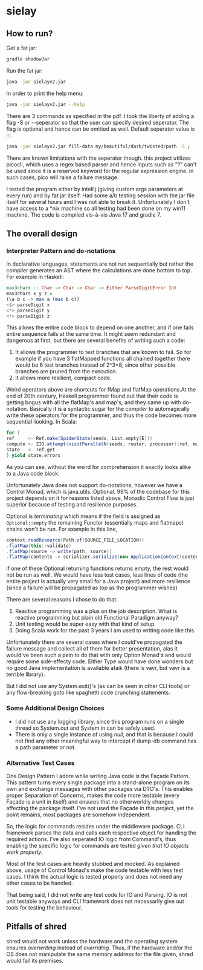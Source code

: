 # sielay

## How to run?
Get a fat jar:
```bash
gradle shadowJar
```
Run the fat jar:
```bash
java -jar sielayv2.jar
```
In order to print the help menu:
```bash
java -jar sielayv2.jar --help
```
There are 3 commands as specified in the pdf. I took the liberty of adding a flag -S or --seperator so that the user can specify desired seperator.
The flag is optional and hence can be omitted as well. Default seperator value is :::.
```bash
java -jar sielayv2.jar fill-data my/beautiful/dark/twisted/path -S ;
```
There are known limitations with the seperator though. this project utilizes picocli, which uses a regex based parser and hence inputs such as "?" can't be used since it is a reserved keyword for the regular expression engine. in such cases, pico will raise a failure message.

I tested the program either by intellij (giving custom args parameters at every run) and by fat jar itself. 
Had some a/b testing session with the jar file itself for several hours and I was not able to break it.
Unfortunately I don't have access to a *nix machine so all testing had been done on my win11 machine. 
The code is compiled vis-à-vis Java 17 and gradle 7.

## The overall design
### Interpreter Pattern and do-notations
In declarative languages, statements are not run sequentially but rather the compiler generates an AST where the calculations
are done bottom to top. For example in Haskell:
```haskell
max3chars :: Char -> Char -> Char -> Either ParseDigitError Int
max3chars x y z =
(\a b c -> max a (max b c))
<$> parseDigit x
<*> parseDigit y
<*> parseDigit z
```
This allows the entire code block to depend on one another, and if one fails entire sequence fails at the same time.
It might seem redundant and dangerous at first, but there are several benefits of writing such a code:
1. It allows the programmer to test branches that are known to fail. So for example if you have 3 flatMapped functions
all chained together there would be 6 test branches instead of 2^3=8, since other possible branches are pruned from the execution.
2. It allows more resilient, compact code. 

Weird operators above are shortcuts for fMap and flatMap operations.At the end of 20th century, Haskell programmer found out
that their code is getting bogus with all the flatMap's and map's, and they came up with do-notation. Basically it is a syntactic
sugar for the compiler to automagically write these operators for the programmer, and thus the code becomes more sequential-looking.
In Scala:
```scala
for {
ref     <- Ref.make(SpiderState(seeds, List.empty[E]))
compute <- ZIO.attempt(visitParallelN(seeds, router, processor)(ref, maxNumberOfFibers)).flatten
state   <- ref.get
} yield state.errors
```
As you can see, without the weird for comprehension it exactly looks alike to a Java code block.

Unfortunately Java does not support do-notations, however we have a Control Monad, which is java.utils::Optional.
99% of the codebase for this project depends on it for reasons listed above, Monadic Control Flow is just superior because
of testing and resilience purposes.

Optional is _terminating_ which means if the field is assigned as `Optional::empty` 
the remaining Functor (essentially maps and flatmaps) chains won't be run. For example in this line,
```java
context.readResource(Path.of(SOURCE_FILE_LOCATION))
.flatMap(this::validate)
.flatMap(source -> write(path, source))
.flatMap(contents -> serializer.serialize(new ApplicationContext(contents, seperator)));
```
if one of these Optional returning functions returns empty, the rest would not be run as well. We would have less test cases,
less lines of code (the entire project is actually very small for a Java project) and more resilience
(since a failure will be propagated as top as the programmer wishes)

There are several reasons I chose to do that:
1. Reactive programming was a plus on the job description. What is reactive programming but plain old Functional Paradigm anyway?
2. Unit testing would be super easy with that kind of setup.
3. Doing Scala work for the past 3 years I am used to writing code like this. 

Unfortunately there are several cases where I could've propagated the failure message and collect all of them for better presentation,
alas it would've been such a pain to do that with only Option Monad's and would require some side-effecty code. Either Type would have
done wonders but no good Java implementation is available afaik (there is vavr, but vavr is a terrible library).

But I did not use any System.exit()'s (as can be seen in other CLI tools) or any flow-breaking goto like spaghetti code crunching statements.

### Some Additional Design Choices
* I did not use any logging library, since this program runs on a single thread so System.out and System.in can be safely used.
* There is only a single instance of using _null_, and that is because I could not find any other meaningful way to intercept
if dump-db command has a path parameter or not.


### Alternative Test Cases
One Design Pattern I adore while writing Java code is the Façade Pattern. This pattern turns every single package into a stand-alone
program on its own and exchange messages with other packages via DTO's. This enables proper Separation of Concerns, 
makes the code more testable (every Façade is a unit in itself) and ensures that no otherworldly changes affecting the package itself.
I've not used the Façade in this project, yet the point remains, most packages are somehow independent.

So, the logic for commands resides under the middleware package. CLI framework parses the data and calls each respective object 
for handling the required actions. I've also seperated IO logic from Command's, thus enabling the specific logic for commands
are tested _given that IO objects work properly._ 

Most of the test cases are heavily stubbed and mocked. As explained above, usage of Control Monad's make the code testable with 
less test cases. I think the actual logic is tested properly and does not need any other cases to be handled.

That being said, I did not write any test code for IO and Parsing. IO is not unit testable anyways and CLI framework does 
not necessarily give out tools for testing the behaviour. 


## Pitfalls of shred
shred would not work unless the hardware and the operating system ensures _overwriting_ instead of _overriding_.
Thus, if the hardware and/or the OS does not manipulate the same memory address for the file given, shred would fail its premises.
